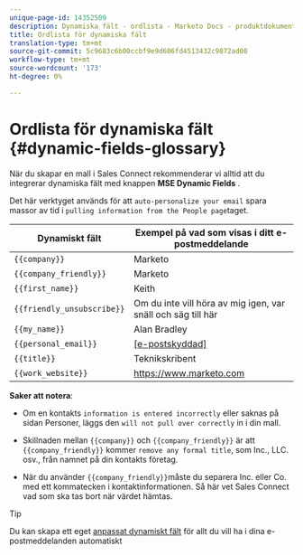 ```yaml
---
unique-page-id: 14352509
description: Dynamiska fält - ordlista - Marketo Docs - produktdokumentation
title: Ordlista för dynamiska fält
translation-type: tm+mt
source-git-commit: 5c9683c6b00ccbf9e9d606fd4513432c9872ad00
workflow-type: tm+mt
source-wordcount: '173'
ht-degree: 0%

---
```



# Ordlista för dynamiska fält {#dynamic-fields-glossary}

När du skapar en mall i Sales Connect rekommenderar vi alltid att du integrerar dynamiska fält med knappen **MSE Dynamic Fields** .

Det här verktyget används för att `auto-personalize your email` spara massor av tid i `pulling information from the People page`taget.

| Dynamiskt fält | Exempel på vad som visas i ditt e-postmeddelande |
|---|---|
| `{{company}}` | Marketo |
| `{{company_friendly}}` | Marketo |
| `{{first_name}}` | Keith |
| `{{friendly_unsubscribe}}` | Om du inte vill höra av mig igen, var snäll och säg till här |
| `{{my_name}}` | Alan Bradley |
| `{{personal_email}}` | [[e-postskyddad]](http://docs.marketo.com/cdn-cgi/l/email-protection) |
| `{{title}}` | Teknikskribent |
| `{{work_website}}` | https://www.marketo.com |

**Saker att notera**:

* Om en kontakts `information is entered incorrectly` eller saknas på sidan Personer, läggs den `will not pull over correctly` in i din mall.

* Skillnaden mellan `{{company}}` och `{{company_friendly}}` är att `{{company_friendly}}` kommer `remove any formal title`, som Inc., LLC. osv., från namnet på din kontakts företag.
* När du använder `{{company_friendly}}`måste du separera Inc. eller Co. med ett kommatecken i kontaktinformationen. Så här vet Sales Connect vad som ska tas bort när värdet hämtas.

>[!TIP]
>
>Du kan skapa ett eget [anpassat dynamiskt fält](http://docs.marketo.com/x/fADb) för allt du vill ha i dina e-postmeddelanden automatiskt

